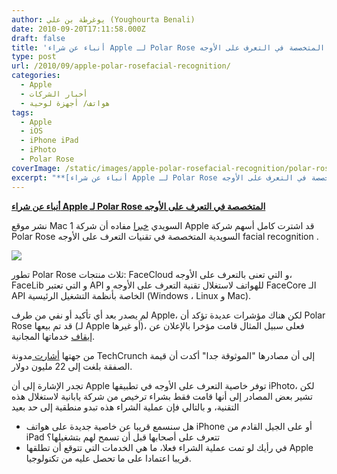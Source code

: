 ```yaml
---
author: يوغرطة بن علي (Youghourta Benali)
date: 2010-09-20T17:11:58.000Z
draft: false
title: 'أنباء عن شراء Apple لـ Polar Rose المتخصصة في التعرف على الأوجه '
type: post
url: /2010/09/apple-polar-rosefacial-recognition/
categories:
  - Apple
  - أخبار الشركات
  - هواتف/ أجهزة لوحية
tags:
  - Apple
  - iOS
  - iPhone iPad
  - iPhoto
  - Polar Rose
coverImage: /static/images/apple-polar-rosefacial-recognition/polar-rose-logo.png
excerpt: "**[أنباء عن شراء Apple لـ Polar Rose المتخصصة في التعرف على الأوجه](https://www.it-scoop.com/2010/09/apple-polar-rosefacial-recognition/)**\n\nنشر موقع Mac 1 السويدي [خبرا](http://mac1.no/artikkel/9307/apple-kjoper-svensk-fototeknologi) مفاده أن شركة Apple قد اشترت كامل أسهم شركة Polar Rose السويدية المتخصصة في تقنيات التعرف على الأوجه facial recognition\_.\n\n\n\nتطور Polar Rose ثلاث"
---
```

**[أنباء عن شراء Apple لـ Polar Rose المتخصصة في التعرف على الأوجه](https://www.it-scoop.com/2010/09/apple-polar-rosefacial-recognition/)**

نشر موقع Mac 1 السويدي [خبرا](http://mac1.no/artikkel/9307/apple-kjoper-svensk-fototeknologi) مفاده أن شركة Apple قد اشترت كامل أسهم شركة Polar Rose السويدية المتخصصة في تقنيات التعرف على الأوجه facial recognition .

![](/static/images/apple-polar-rosefacial-recognition/polar-rose-logo.png)

تطور Polar Rose ثلاث منتجات: FaceCloud و التي تعنى بالتعرف على الأوجه، FaceLib و التي تعتبر API للهواتف لاستغلال تقنية التعرف على الأوجه و FaceCore الـ API الخاصة بأنظمة التشغيل الرئيسية (Windows ، Linux و Mac).

لم يصدر بعد أي تأكيد أو نفي من طرف Apple، لكن هناك مؤشرات عديدة تؤكد أن Polar Rose قد تم بيعها (لـ Apple أو غيرها)، فعلى سبيل المثال قامت مؤخرا بالإعلان عن [إيقاف](http://blog.polarrose.com/2010/09/businessopen/) خدماتها المجانية.

من جهتها [أشارت ](http://eu.techcrunch.com/2010/09/20/apple-buys-polar-rose-for-a-rumoured-22-million/)مدونة TechCrunch إلى أن مصادرها "الموثوقة جدا" أكدت أن قيمة الصفقة بلغت إلى 22 مليون دولار.

تجدر الإشارة إلى أن Apple توفر خاصية التعرف على الأوجه في تطبيقها iPhoto، لكن تشير بعض المصادر إلى أنها قامت فقط بشراء ترخيص من شركة يابانية لاستغلال هذه التقنية، و بالتالي فإن عملية الشراء هذه تبدو منطقية إلى حد بعيد

-   هل سنسمع قريبا عن خاصية جديدة على هواتف iPhone أو على الجيل القادم من iPad تتعرف على أصحابها قبل أن تسمح لهم بتشغيلها؟
-   في رأيك لو تمت عملية الشراء فعلا، ما هي الخدمات التي تتوقع أن تطلقها Apple قريبا اعتمادا على ما تحصل عليه من تكنولوجيا.
